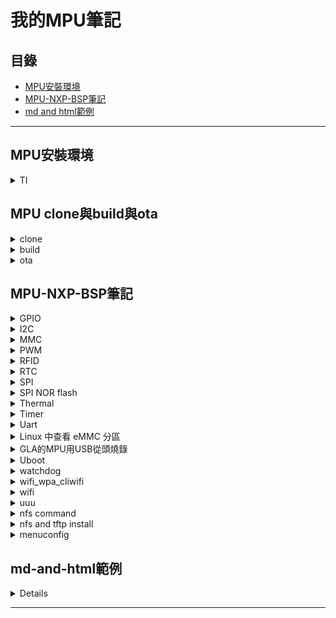 
# 我的MPU筆記

## 目錄
- [MPU安裝環境](#mpu安裝環境)
- [MPU-NXP-BSP筆記](#mpu-nxp-bsp筆記)<!-- 英文需要注意小寫 -->
- [md and html範例](#md-and-html範例)

---

## MPU安裝環境
  <details>
    <summary>TI</summary>

  https://plausible-tangerine-5fd.notion.site/Git-FoxconnGerrit-4a8e4aadf5fc4279abb6e67ab7752344

  http://192.168.3.173:3000/WOI8kIdET0eyq1IEKHegBQ?view

  https://plausible-tangerine-5fd.notion.site/Ti-Yocto-Building-GLA-a783ad490998465f8262bd7cc3b1ffaf

  
  </details>

## MPU clone與build與ota
<!-- clone -->
<details>
  <summary>clone</summary>
 
```markdown
--------------flo--------------
下載
repo init -u ssh://wmpsrv3.empgmdi.com:29418/manifest.git -b NXP/IMX8 -m IMX8_LINUX_BSP_2.2.0_YOCTO_SBD.xml --repo-url=ssh://wmpsrv3.empgmdi.com:29418/git-repo.git --config-name
repo sync
上傳
gitdir=$(git rev-parse --git-dir); scp -p -P 29418 fanyu.fy.che@wmpsrv3.empgmdi.com:hooks/commit-msg ${gitdir}/hooks/
git commit --amend
git push origin HEAD:refs/for/IMX8_LINUX_BSP_2.2.0_YOCTO_SBD
--------------MAP--------------
下載
repo init -u ssh://wmpsrv3.empgmdi.com:29418/manifest.git -b NXP/IMX8 -m IMX8_LINUX_BSP_2.2.0_YOCTO.xml --repo-url=ssh://wmpsrv3.empgmdi.com:29418/git-repo.git --config-name
repo sync
上傳
gitdir=$(git rev-parse --git-dir); scp -p -P 29418 fanyu.fy.chen@wmpsrv3.empgmdi.com:hooks/commit-msg ${gitdir}/hooks/
git commit --amend
git checkout remotes/origin/IMX8_LINUX_BSP_2.2.0_YOCTO
--------------MAP2--------------
下載
$ repo init -u ssh://wmpsrv3.empgmdi.com:29418/manifest.git -b NXP/IMX8 -m IMX_LINUX_BSP_6.6.36_YOCTO_MAP.xml --repo-url=ssh://wmpsrv3.empgmdi.com:29418/git-repo.git --config-name
$ repo sync
上傳
gitdir=$(git rev-parse --git-dir); scp -p -P 29418 fanyu.fy.che@wmpsrv3.empgmdi.com:hooks/commit-msg ${gitdir}/hooks/
git commit --amend
git push origin HEAD:refs/for/IMX_LINUX_BSP_6.6.36_YOCTO_MAP
--------------GLA--------------
下載
git clone ssh://mark.yl.lin@wmpsrv3.empgmdi.com:29418/TI/AM623/GLA/MPU_P0
cd ~/GLA_gerrit/MPU_P0
git pull
git switch MPU_P0 
上傳
git pull ssh://wmpsrv3.empgmdi.com:29418/TI/AM623/GLA/MPU_P0
--------------BNK--------------
下載
repo init -u ssh://wmpsrv3.empgmdi.com:29418/manifest.git -b NXP/IMX8 -m IMX_LINUX_BSP_6.6.36_YOCTO_BNK.xml \--repo-url=ssh://wmpsrv3.empgmdi.com:29418/git-repo.git --config-name
repo sync
上傳
gitdir=$(git rev-parse --git-dir); scp -p -P 29418 fanyu.fy.che@wmpsrv3.empgmdi.com:hooks/commit-msg ${gitdir}/hooks/
git commit --amend
git push origin HEAD:refs/for/IMX_LINUX_BSP_6.6.36_YOCTO_BNK

```
</details>
<!-- build -->
<details>
  <summary>build</summary>
 
```markdown
--------------flo--------------
source setup-environment bld-sbd
bitbake imx-image-multimedia
--------------MAP--------------
source setup-environment build-8mp
bitbake imx-image-multimedia
--------------MAP2--------------
source setup-environment bld-map
bitbake map2-image-multimedia
--------------GLA--------------
cd ~/GLA_gerrit/MPU_P0/build/
. conf/setenv
MACHINE=am62xx-evm bitbake -k tisdk-base-image
--------------BNK--------------
cd ~/Binoki/BNK_MPU/
source setup-environment bld-map
rm -rf bitbake-cookerdaemon.log cache/ tmp/
bitbake map2-image-multimedia

```
</details>

<!-- ota -->
<details>
  <summary>ota</summary>
 
```markdown
--------------flo--------------

--------------MAP--------------
cd ~/EVSE_AC_new/ 
source setup-environment build-8mp 
rm -rf bitbake-cookerdaemon.log cache/ tmp/
bitbake imx-image-multimedia

cp tmp/deploy/images/imx8mp-lpddr4-evk/imx-image-multimedia-imx8mp-lpddr4-evk*.rootfs.tar.zst ./imx8mp-lpddr4-fox.rootfs.tar.zst
md5sum imx8mp-lpddr4-fox.rootfs.tar.zst > imx8mp-lpddr4-fox.rootfs.md5sum
zip -rP 1234 imx8mp-lpddr4-fox.zip imx8mp-lpddr4-fox.rootfs.tar.zst imx8mp-lpddr4-fox.rootfs.md5sum

透過Filezilla將Pack從PC複製到MPU內
from Path: /home/mark/EVSE_AC_new/build-8mp
to Path: /home/root/evcsdata/fwimage
File: imx8mp-lpddr4-fox.zip

MPU下指令
/home/root/evcs/evcs_shdmem fw_image_name imx8mp-lpddr4-fox.zip
/home/root/evcs/evcs_shdmem fw_update 1
直到回傳值為0
/home/root/evcs/evcs_shdmem fw_update

--------------MAP2--------------

--------------GLA--------------
cd ~/GLA_gerrit/MPU_P0/build/
. conf/setenv
MACHINE=am62xx-evm bitbake -k tisdk-base-image

```
</details>




## MPU-NXP-BSP筆記
<!-- GPIO -->
<details>
  <summary>GPIO</summary>

  > <yocto_build_dir>/tmp/work/imx8mpevk-poky-linux/u-boot-imx/<specified_git_folder>/git/arch/arm/dts/imx8mp-pinfunc.h

  > <yocto_build_dir>/tmp/work/imx8mpevk-poky-linux/u-boot-imx/<specified_git_folder>/git/arch/arm/dts/imx8mp-pinfunc.h
  
  >  <yocto_build_dir>/tmp/work/imx8mpevk-poky-linux/u-boot-imx/<specified_git_folder>/git/arch/arm/dts/imx8mp-evk.dts  

  > <yocto_build_dir>/tmp/work-shared/imx8mpevk/kernel_source/arch/arm64/boot/dts/freescale/imx8mp-pinfunc.h    

  > <yocto_build_dir>/tmp/work-shared/imx8mpevk/kernel_source/arch/arm64/boot/dts/freescale/imx8mp-evk.dts  

  > /sys/devices/platform/30200000.gpio   
  > /sys/devices/platform/30210000.gpio   
  > cat /sys/kernel/debug/gpio

  - 可以查看  
  ls /proc/device-tree/   
  cat /proc/device-tree/__symbols__/main_i2c0   
  cat /proc/device-tree/gpio-leds/status/label    
  gpiodetect  
  gpioinfo 0  
  gpioget 0 9  
  gpiomon 0 9  
  要使用IO Expansion,PCA6416AHF  , 要看pca953x_gpio.c
</details>

<!-- I2C -->
<details>
  <summary>I2C</summary>

- Build  
gcc -o bbb hello_i2c.c -li2c    
ls -l /dev/i2c*   
ls -l /sys/bus/i2c/devices/

- 路徑    
/sys/class/i2c-dev    
/usr/include/i2c_drv    
/usr/lib/libi2c_drv.so    
#include <i2c/smbus.h>    
#include <linux/i2c.h>    
#include <linux/i2c-dev.h>    

- 列出總共有幾個  
i2cdetect -l    
i2cdetect -F 1      
設備的 I2C Bus1上，有n個Device    
i2cdetect -y 1    

- 使用i2cdump查詢設備內所有暫存器     
i2cdump -y 1 0x50   
i2cdump -y 1 0x50 w (讀取16bit)   
修改位於 i2c-1 上 0x50 的 0x12 暫存器，並將其數值修改為 5   
i2cset -f -y 1 0x50 0x12 5

- 寫多個    
i2ctransfer -f -y 1 w3@0x68 0x00 0x80 0x07    
- 讀多個    
i2ctransfer -f -y 1 w2@0x68 0x00 0x84 r5    

- 察看剛剛所設定的 0x12 暫存器    
i2cget  -y 1 0x50 0x12(讀取16bit)   
i2ctransfer 0 w7@0x50 0x42 0xff-

</details>

<!-- MMC -->
<details>
  <summary>MMC</summary>

ls /dev | grep mmc

mmc --help
mmc extcsd read /dev/mmcblk2  
mmc extcsd read /dev/mmcblk2 | grep BKOPS_EN  
mmc bkops enable /dev/mmcblk2 

fdisk -l /dev/mmcblk2 
fdisk /dev/mmcblk2  
blkdiscard --secure /dev/mmcblk2  

bootloader底下
- bootloader$ mmc rescan  
- bootloader$ mmc list  
- bootloader$ mmc dev 2 
- bootloader$ mmc info  

</details>


<!-- PWM -->
<details>
  <summary>PWM</summary>
相關路徑 meta-emcraft/recipes-kernel/linux/linux-imx/imx8m-som.dts: 

查看有多少PWM ls /sys/class/pwm/  

查看 cat /sys/kernel/debug/pwm  

cd /sys/class/pwm/pwmchip0

合併
- echo 0 > export && echo 1000000 > pwm0/period && echo 500000 > pwm0/duty_cycle && echo 1 > pwm0/enable  


分開打
- echo 0 > /sys/class/pwm/pwmchip2/export
- echo 1000000 > /sys/class/pwm/pwmchip2/pwm0/period
- echo 500000 > /sys/class/pwm/pwmchip2/pwm0/duty_cycle
- echo 1 > /sys/class/pwm/pwmchip2/pwm0/enable

</details>


<!-- RFID -->
<details>
  <summary>RFID</summary>

參考PN7150安裝網址
https://www.wpgdadatong.com/tw/blog/detail/44420

https://community.nxp.com/t5/i-MX-Processors-Knowledge-Base/PN7150-NFC-Controller-on-i-MX8M-mini-evk-running-Yocto/ta-p/1125177

要改的東西如下

[Kconfig]檔案

-----help------ ==> help

pr_warining(xxxxxx)  ==> 將他註解或換pr_err()

[workshare 的 dts]

在i2c3底下修改
    
     pinctrl-0 = <&pinctrl_i2c3>;
     ststus = "okay"; 
    
     pn547: pn547@28 { 
         compatible = "nxp,pn547";
         reg = <0x28>; 
         interrupt-gpios = <&gpio3 19 0>;
         enable-gpios = <&gpio5 13 0>;
    };

※如果要用開發版 , VEN接J21的pin24 , irq接 J21的pin 32

這邊要註解

/*
&pwm4 {
	pinctrl-names = "default";
	pinctrl-0 = <&pinctrl_pwm4>;
	status = "okay";
};
*/

新增gpio3_io19的  GPIO腳

	pinctrl_ecspi2_cs: ecspi2cs {
		fsl,pins = <
			MX8MP_IOMUXC_ECSPI2_SS0__GPIO5_IO13		0x40000
			MX8MP_IOMUXC_SAI5_RXFS__GPIO3_IO19		0x40000
		>;
	};

沒用的測試
- i2ctransfer 4 w4@0x50 0x20 0x00 0x01 0x01 r6

</details>

<!-- RTC -->
<details>
  <summary>RTC</summary>

- cat /sys/class/rtc/rtc*/name
- rtc-rv3028 0-0052
- snvs_rtc 30370000.snvs:snvs-rtc-lp
</details>


<!-- SPI -->
<details>
  <summary>SPI</summary>
  
```markdown
kernel/linux-4.14/drivers/spi/spidev.c

/sys/class/spi_master/spi1/power/control
cat /sys/bus/spi/devices/spi1.0/uevent

看看 /dev/ 裡面有的 spidev 開頭的裝置
ls /dev/ | grep spidev
dmesg | grep spi

測試
spidev_test -D /dev/spidev2.0 -v -p string_to_send
如果要新增一組chip select 剛好是pwm4的腳
要注意避免
MX8MP_IOMUXC_SAI5_RXFS__PWM4_OUT	0x116
跟
MX8MP_IOMUXC_SAI5_RXFS__GPIO3_IO19		0x40000
衝突


這邊要註解
/*
&pwm4 {
	pinctrl-names = "default";
	pinctrl-0 = <&pinctrl_pwm4>;
	status = "okay";
};
*/


下面要新增
&ecspi2 {
	#address-cells = <1>;
	#size-cells = <0>;
	fsl,spi-num-chipselects = <2>;
	pinctrl-names = "default";
	pinctrl-0 = <&pinctrl_ecspi2 &pinctrl_ecspi2_cs>;
	cs-gpios = <&gpio5 13 GPIO_ACTIVE_LOW>,<&gpio3 19 0>;
	status = "okay";

	spidev1: spi@0 {
		reg = <0>;
		compatible = "rohm,dh2228fv";
		spi-max-frequency = <500000>;
	};
	spidev2: spi@1 {
		reg = <1>;
		compatible = "rohm,dh2228fv";
		spi-max-frequency = <400000>;
	};
};


	pinctrl_ecspi2_cs: ecspi2cs {
		fsl,pins = <
			MX8MP_IOMUXC_ECSPI2_SS0__GPIO5_IO13		0x40000
			MX8MP_IOMUXC_SAI5_RXFS__GPIO3_IO19		0x40000
		>;
	};


```
</details>

<!-- SPI NOR flash -->
<details>
  <summary>SPI NOR flash</summary>
mtdinfo --all
</details>

<!-- Thermal -->
<details>
  <summary>Thermal</summary>
cat /sys/class/thermal/thermal_zone0/temp
</details>

<!-- Timer -->
<details>
  <summary>Timer</summary>
 
```markdown
cat /sys/kernel/debug/gc/clk
cat /sys/kernel/debug/gc/info
cat /sys/kernel/debug/gc/meminfo
cat /sys/kernel/debug/gc/idle

ls /proc/device-tree/timer
```
</details>

<!-- Uart -->
<details>
  <summary>Uart</summary>
 
```markdown
相關路徑 arch/arm64/boot/dts/freescale/fsl-imx8mq.dtsi
相關路徑 meta-emcraft/recipes-kernel/linux/linux-imx/imx8m-som.dts

設定baud
stty -echo raw speed 115200 < /dev/ttymxc2

監聽
cat /dev/ttymxc2

傳送
echo abcdef > /dev/ttymxc
```
</details>


<!-- Linux 中查看 eMMC 分區 -->
<details>
  <summary>Linux 中查看 eMMC 分區</summary>
  
```markdown
lsblk

```
</details>


<!-- GLA的MPU用USB從頭燒錄 -->
<details>
  <summary>GLA的MPU用USB從頭燒錄</summary>
  
```markdown
可以先查看磁區
linux底下
lsblk
uboot底下
mmc part
---------------------------
刪除linux image的方法
mmc dev 0 1
mmc erase 0 0x2000

刪除uboot的方法
mmc dev 0 0
mmc erase 0 0x2000
---------------------------
Prepare the files
rootfs.ext4

dd if=/dev/zero of=tisdk-base.ext4 bs=1M count=1200
mkfs.ext4 -F tisdk-base.ext4
mkdir mnt_fs
sudo mount -t ext4 tisdk-base.ext4 mnt_fs
cd mnt_fs
sudo tar xvf ../tisdk-base-image-am62xx-evm.tar.xz

---------------------------

參考網址
http://192.168.3.173:3000/fDHYPQWIRzWdWJes5lmmMA?view

指撥到USB開機模式,從開機

[PC]查看是否連線,到dfu-util-0.9-win64資料夾
.\dfu-util.exe -l

[PC]燒到RAM
.\dfu-util.exe -R -a 0 -D usb_tiboot3.bin
.\dfu-util.exe -R -a 0 -D usb_tispl.bin
.\dfu-util.exe -R -a 1 -D usb_u-boot.img   , *這邊uart端需要按任何鍵,進入uboot*

[UART]Partitioning eMMC for new board 
setenv uuid_gpt_disk 8f8c2a63-82d2-4693-95e2-fb4d6479aad2
setenv uuid_gpt_rootfs e14aea3b-1f60-447e-b0df-37a749a387e9
setenv uuid_gpt_data 12345678-1234-1234-1234-123456789abc
setenv partitions "uuid_disk=\${uuid_gpt_disk};name=mmcblk0p1,start=1MiB,size=3GiB,uuid=\${uuid_gpt_rootfs};name=mmcblk0p2,start=3GiB,size=3GiB,uuid=${uuid_gpt_data};name=mmcblk0p3,start=6GiB,size=3GiB"
gpt write mmc 0 ${partitions}
mmc par

[UART]設定環境變數
Setting the dfu environment variables

[UART]在 U-Boot 中使用 DFU（Device Firmware Upgrade）模式來更新 eMMC 的命令
dfu 0 mmc 0

dfu: 表示進入 DFU 模式。
0: 表示使用的 DFU 端點號，通常是 0。
mmc: 表示目標設備是 eMMC。
0: 表示 eMMC 的設備號，通常是 0。

[PC]再次查看
.\dfu-util.exe -l

[PC]to MPU eMMC.
.\dfu-util.exe -a tiboot3.bin.raw -D tiboot3.bin --device ,0451:*
.\dfu-util.exe -a tispl.bin.raw -D tispl.bin --device ,0451:*
.\dfu-util.exe -a u-boot.img.raw -D u-boot.img --device ,0451:*
.\dfu-util.exe -R -a rootfs -D tisdk-base.ext4 --device ,0451:*

[UART]Firmware update completed
mmc partconf 0 1 1 1
mmc bootbus 0 2 0 0

然後把指撥還原,需要從開機

lsblk

```
</details>


<!-- Uboot -->
<details>
  <summary>Uboot</summary>
 
```markdown
bdinfo
printenv bootpart
printenv mmcdev
version 

mmc part

setenv bootdelay 5
setenv bootpart 1:2
setenv mmcdev 1
saveenv

Uboot的倒數可以參考tmp/work/imx8mpddr4evk-poky-linux/u-boot-imx/2022.04-r0/git/common/autoboot.c
裡的bootdelay,改CONFIG_BOOTDELAY試試看

```
</details>

<!-- watchdog -->
<details>
  <summary>watchdog</summary>
 
```markdown
 the file system.conf in /etc/systemd/ 
```
</details>

<!-- wifi_wpa_cliwifi -->
<details>
  <summary>wifi_wpa_cliwifi</summary>
 
```markdown

modprobe moal mod_para=nxp/wifi_mod_para.conf
檔案路徑在/lib/firmware/nxp

启动wpa_supplicant应用
$ wpa_supplicant -D nl80211 -i mlan0 -c /etc/wpa_supplicant.conf -B


启动wpa_cli应用
$ wpa_cli -i mlan0 scan             // 搜索附近wifi网络
$ wpa_cli -i mlan0 scan_result      // 打印搜索wifi网络结果
$ wpa_cli -i mlan0 add_network      // 添加一个网络连接
如果要连接加密方式是[WPA-PSK-CCMP+TKIP][WPA2-PSK-CCMP+TKIP][ESS] (wpa加密)，wifi名称是name，wifi密码是：psk。

$ wpa_cli -i mlan0 set_network 0 ssid '"TP-Link_CCBD"'
$ wpa_cli -i mlan0 set_network 0 psk '"63504149"'
$ wpa_cli -i mlan0 enable_network 0

分配ip/netmask/gateway/dns
$ udhcpc -i mlan0 -s /etc/udhcpc.script -q

 ifconfig mlan0 up
 ifconfig mlan0 192.168.3.160

连接已有的连接
$ wpa_cli -i mlan0 list_network             列举所有保存的连接
$ wpa_cli -i mlan0 select_network 0         连接第1个保存的连接
$ wpa_cli -i mlan0 enable_network 0         使能第1个保存的连接

断开wifi
$ ifconfig mlan0 down
$ killall udhcpc
$ killall wpa_supplicant

對外網路
route add default gw 192.168.3.150

在/etc/resolv.conf新增
nameserver 8.8.8.8 或者
nameserver 192.168.3.150
```
</details>



<!-- wifi -->
<details>
  <summary>wifi</summary>
 
```markdown
-------------------最新
modprobe moal mod_para=nxp/wifi_mod_para.conf
wpa_supplicant -B -i mlan0 -c /etc/wpa_supplicant.conf
udhcpc -i mlan0
-------------------

路徑/lib/firmware/nxp/wifi_mod_para.conf

第一步開啟wifi-driver
modprobe moal mod_para=nxp/wifi_mod_para.conf

ifconfig mlan0 up

掃描可用的無線 AP 站
iwlist mlan0 scan | grep -i essid



wpa_supplicant -D nl80211 -i mlan0 -c /etc/wpa_supplicant.conf -B

iwconfig mlan0 essid TP-Link_CCBD key 63504149
iwconfig mlan0 essid "TP-Link_2.4g_CCBD" key "63504149"
iwconfig mlan0 essid fanyu key 123456789


分配ip/netmask/gateway/dns
$ udhcpc -i mlan0 -s /etc/udhcpc.script -q


檢查 ESSID 設定：
iwconfig mlan0

查log
sudo cat /var/log/syslog | grep etwork | tail -n25

interface=wifi
ssid=imx8mp-evk

不知名的指令
wpa_passphrase TP-Link_CCBD 63504149
----------/etc/hostapd.conf-------------------
interface=mlan0
ssid=<name_of_AP>
country_code=US
hw_mode=a
channel=0
ieee80211n=1
--------------/etc/wpa_supplicant.conf--------------
network={
scan_ssid=1
ssid="Wifi_ssid_NAME"
psk="password"
}
```
</details>

<!-- uuu -->
<details>
  <summary>uuu</summary>
 
```markdown
進入kernel後可以用指令刪掉
echo 0 > /sys/block/mmcblk2boot0/force_ro
dd if=/dev/zero of=/dev/mmcblk2boot0
進入u-boot刪除
mmc dev 2 1
mmc erase 0 0x2000
--------------SBD--------------
要先只播開關切換到usb download mode,要另外接USB線,再開機
* List connected know devices
	uuu -lsusb
 
* Burn image by uuu
	uuu -b emmc_all imx-boot-imx8mpevk-sd.bin-flash_evk imx-image-multimedia-imx8mpevk.rootfs.wic.zst 
```
</details>



<!-- nfs command -->
<details>
  <summary>nfs command</summary>
 
```markdown
--------------SBD--------------
參考網址
https://developer.ridgerun.com/wiki/index.php/IMX8/iMX8MEVK/Yocto/Alternative_image_loading

直接用原來的image跟dtb開機
run loadfdt
fdt addr ${fdt_addr_r}
run mmcargs
run loadimage
booti ${loadaddr} - ${fdt_addr_r}

方法1: rootfs
setenv bootargs console=ttymxc1,115200 earlycon root=/dev/nfs \
nfsroot=192.168.5.100:/srv/rootfs,nfsvers=3 rw debug \
ip=192.168.5.1::192.168.5.254:255.255.255.0:root:eth0:on
setenv bootcmd "run loadfdt;run loadimage; booti ${loadaddr} - ${fdt_addr}"

方法2: rootfs+dtb
setenv ipaddr 192.168.5.1 
setenv serverip 192.168.5.100 
setenv ip_dyn no
setenv image Image; setenv fdt_file imx8mp-sbd-PreEVT.dtb
setenv bootargs console=ttymxc1,115200 earlycon root=/dev/nfs \
nfsroot=192.168.5.100:/srv/rootfs,nfsvers=3 rw debug \
ip=192.168.5.1::192.168.5.254:255.255.255.0:root:eth0:on \
vt.global_cursor_default=0
setenv bootcmd "tftpboot ${loadaddr} ${image}; tftpboot ${fdt_addr} ${fdt_file}; booti ${loadaddr} - ${fdt_addr}"
saveenv

方法3: rootfs+dtb
setenv ipaddr 192.168.5.1 
setenv serverip 192.168.5.100 
setenv ip_dyn no
setenv image Image; setenv fdt_file imx8mp-sbd-PreEVT.dtb
setenv nfsroot /srv/rootfs
setenv netargs 'setenv bootargs console=ttymxc1,115200 ${smp} root=/dev/nfs ip=192.168.5.1::192.168.5.254:255.255.255.0:root:eth0:on nfsroot=${serverip}:${nfsroot},v3,tcp'
run netboot

## pc端
sudo tar -xvf imx-image-multimedia-imx8mpevk.rootfs.tar.zst -C /home/fanyu/fanyu/imx8-evk-dummy/rootfs/
cp Image /srv/tftp
cp imx8mp-sbd-PreEVT.dtb /srv/tftp 或 cp imx8mp-sbd-PreEVT.dtb /srv/tftp/boot

## 下面是DEBUG專用
mii info
mii device

setenv ethact FEC0
setenv ethaddr 4E:8D:BC:5D:7F:EB  # 設定 MAC 地址
setenv ipaddr 192.168.3.1
setenv serverip 192.168.3.100
## 查看錯誤
dmesg -l warn
dmesg -l err

## 強制使用網路接口
setenv ethact ethernet@30be0000



## SBD Linux device tree
EVSE_SBD/imx-6.6.3-1/modify/sources/linux-imx_lf-6.6.y/arch/arm64/boot/dts/freescale/imx8mp-sbd-PreEVT.dts
 
## SBD u-boot device tree
EVSE_SBD/imx-6.6.3-1/modify/sources/uboot-imx_lf-6.6.3-1.0.0/arch/arm/dts/imx8mp-evk.dts

## Build uboot
 
  * bitbake u-boot-imx -c cleanall
  * bitbake u-boot-imx -c menuconfig -vDD

u-boot=> mdio list
FEC0:
1 - RealTek RTL8201F 10/100Mbps Ethernet <--> ethernet@30be0000
ethernet@30bf0000:

u-boot=> mii device


還原不要開機自動
env default -a
saveenv

可以讀看看
md 0x43000000 10
```
</details>


<!-- nfs and tftp install -->
<details>
  <summary>nfs and tftp install</summary>
 
```markdown
--------------SBD--------------
## nfs
參考網址
https://developer.ridgerun.com/wiki/index.php/IMX8/iMX8MEVK/Yocto/Alternative_image_loading
-----------------------------------------------------------------------------------
安裝 NFS 伺服器
sudo apt install nfs-kernel-server

編輯 /etc/exports，加入共享設定
sudo nano /etc/exports
添加以下內容：
/home/fanyu/fanyu/imx8-evk-dummy/rootfs *(rw,sync,insecure,no_root_squash,no_subtree_check)

把檔案解壓縮並複製
sudo tar -xvf imx-image-multimedia-imx8mpevk.rootfs.tar.zst -C /home/fanyu/fanyu/imx8-evk-dummy/rootfs/

重新啟動 NFS 服務
sudo exportfs -a
sudo systemctl restart nfs-kernel-server

確認 NFS 共享是否生效
sudo exportfs -v

在 i.MX8MP 開發板上掛載 NFS
sudo mount -t nfs 192.168.5.100:/home/fanyu/fanyu/imx8-evk-dummy/rootfs /home/root/nfs
sudo mount -o nfsvers=3 192.168.5.100:/home/fanyu/fanyu/imx8-evk-dummy/rootfs /mnt

------------------------------------------------------------------------------------
## tftp
sudo apt-get install xinetd tftpd tftp
sudo apt-get install tftp-hpa tftpd-hpa

創建共享資料夾
sudo mkdir -p /srv/tftp

複製檔案
cp Image /home/fanyu/fanyu/imx8-evk-dummy/tftp
cp imx8mp-foxconn.dtb /home/fanyu/fanyu/imx8-evk-dummy/tftp/



• 修改 /etc/default/tftpd-hpa 文件：
# /etc/default/tftpd-hpa
TFTP_USERNAME="tftp"
TFTP_DIRECTORY="/home/fanyu/fanyu/imx8-evk-dummy/tftp"
TFTP_ADDRESS=":69"
TFTP_OPTIONS="-l -c -s --secure"

sudo /etc/init.d/tftpd-hpa start
下面不要用
新增/etc/xinetd.d/tftp
service tftp
{
    protocol        = udp
    port            = 69
    socket_type     = dgram
    wait            = yes
    user            = nobody
    server          = /usr/sbin/in.tftpd
    server_args     = /srv/tftp
    disable         = no
}

sudo /etc/init.d/xinetd restart


```
</details>

<!-- menuconfig -->
<details>
  <summary>menuconfig</summary>
 
```markdown
--------------kernel--------------
bitbake virtual/kernel -c menuconfig


--------------u-boot--------------
要打開u-boot menuconfig


bitbake u-boot-imx -c devshell

可以到這個路徑
/EVSE_AC_NEW/modify/sources/u-boot-imx
make menuconfig

如果有問題

bitbake u-boot-imx -c cleanall
bitbake u-boot-imx -c menuconfig -vDD
bitbake u-boot-imx

到 /EVSE_AC_NEW/modify/sources/u-boot-imx
make mrproper


```
</details>


## md-and-html範例
<details>
  <!-- <summary>GPIO</summary> -->

  ### 刪除縣
  1. ~~這是markdown範例~~  
  2. 這是 <del>html刪除線</del> 的範例。
  ### 分隔線
  --- 
  ### 連至索引
  1. [markdown範例](#連至索引)
  2. <a href="#連至索引"  style="font-size: 16px;">html範例</a>
  <!-- <ul><li><a href="#連至索引">html範例</a></li></ul> -->
</details>

---


